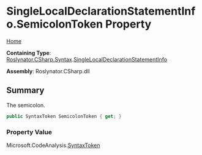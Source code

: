 <a name="_Top"></a>

# SingleLocalDeclarationStatementInfo\.SemicolonToken Property

[Home](../../../../../README.md#_Top)

**Containing Type**: [Roslynator.CSharp.Syntax](../../README.md#_Top)\.[SingleLocalDeclarationStatementInfo](../README.md#_Top)

**Assembly**: Roslynator\.CSharp\.dll

## Summary

The semicolon\.

```csharp
public SyntaxToken SemicolonToken { get; }
```

### Property Value

Microsoft\.CodeAnalysis\.[SyntaxToken](https://docs.microsoft.com/en-us/dotnet/api/microsoft.codeanalysis.syntaxtoken)

